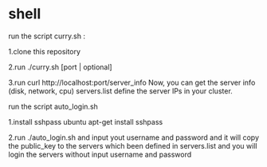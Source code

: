 # shell
run the script curry.sh :

1.clone this repository

2.run ./curry.sh [port | optional]

3.run curl http://localhost:port/server_info
  Now, you can get the server info (disk, network, cpu)
  servers.list define the server IPs in your cluster.

run the script auto_login.sh

1.install sshpass
ubuntu apt-get install sshpass

2.run ./auto_login.sh and input yout username and password
and it will copy the public_key to the servers which been defined in servers.list 
and you will login the servers without input username and password
